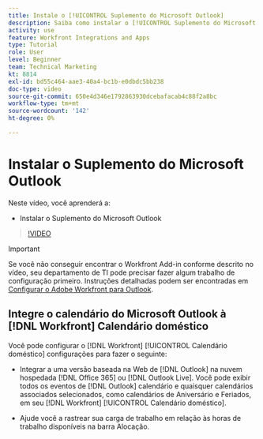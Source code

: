 ```yaml
---
title: Instale o [!UICONTROL Suplemento do Microsoft Outlook]
description: Saiba como instalar o [!UICONTROL Suplemento do Microsoft Outlook]
activity: use
feature: Workfront Integrations and Apps
type: Tutorial
role: User
level: Beginner
team: Technical Marketing
kt: 8814
exl-id: bd55c464-aae3-40a4-bc1b-e0dbdc5bb238
doc-type: video
source-git-commit: 650e4d346e1792863930dcebafacab4c88f2a8bc
workflow-type: tm+mt
source-wordcount: '142'
ht-degree: 0%

---
```


# Instalar o Suplemento do Microsoft Outlook

Neste vídeo, você aprenderá a:

* Instalar o Suplemento do Microsoft Outlook

>[!VIDEO](https://video.tv.adobe.com/v/335115/?quality=12&learn=on)

>[!IMPORTANT]
>
>Se você não conseguir encontrar o Workfront Add-in conforme descrito no vídeo, seu departamento de TI pode precisar fazer algum trabalho de configuração primeiro. Instruções detalhadas podem ser encontradas em [Configurar o Adobe Workfront para Outlook](https://experienceleague.adobe.com/docs/workfront/using/adobe-workfront-integrations/workfront-for-outlook/set-up-workfront-for-outlook.html).

## Integre o calendário do Microsoft Outlook à [!DNL Workfront] Calendário doméstico

Você pode configurar o [!DNL Workfront] [!UICONTROL Calendário doméstico] configurações para fazer o seguinte:

* Integrar a uma versão baseada na Web de [!DNL Outlook] na nuvem hospedada [!DNL Office 365] ou [!DNL Outlook Live]. Você pode exibir todos os eventos de [!DNL Outlook] calendário e quaisquer calendários associados selecionados, como calendários de Aniversário e Feriados, em seu [!DNL Workfront] [!UICONTROL Calendário doméstico].

* Ajude você a rastrear sua carga de trabalho em relação às horas de trabalho disponíveis na barra Alocação.
